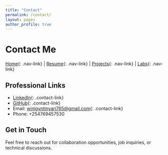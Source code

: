```yaml
---
title: "Contact"
permalink: /contact/
layout: pages
author_profile: true
---
```


# Contact Me

[Home](/){: .nav-link} | [Resume](/resume){: .nav-link} | [Projects](/projects){: .nav-link} | [Labs](/labs){: .nav-link}

## Professional Links
- [LinkedIn](www.linkedin.com/in/winjoyntinyari){: .contact-link}
- [GitHub](https://github.com/ntinyari765){: .contact-link}
- Email: [winjoyntinyari765@gmail.com](mailto:winjoyntinyari765@gmail.com){: .contact-link}
- Phone: +254769457530

## Get in Touch
Feel free to reach out for collaboration opportunities, job inquiries, or technical discussions.
